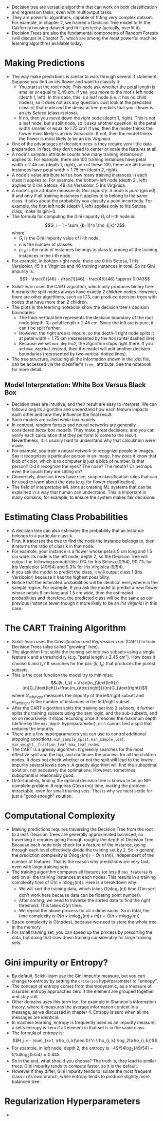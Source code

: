- Decision tree are versatile algorithm that can work on both classification and regression tasks, even with multioutput tasks.
- They are powerful algorithms, capable of fitting very complex dataset. For example, in chapter 2, we trained a Decision Tree model to fit the California housing dataset and fit it perfectly (actually, overfit it).
- Decision Trees are also the fundamental components of Random Forests (will discuss in Chapter 7), which are among the most powerful machine learning algorithms available today.

# Making Predictions

- The way make predictions is similar to walk through several if statement. Suppose you find an iris flower and want to classify it:
    - You start at the root node: This node ask whether the petal length is smaller or equal to 2.45 cm. If yes, you move to the root's left node (depth 1, left). In this case, this is a leaf node (i.e. it has no child nodes), so it does not ask any question: Just look at the predicted class of that node and the decision tree predicts that your flower is an *Iris Setosa* (class=setosa).
    - If no, then you move down the right node (depth 1, right). This is not a leaf node, but a spilt node, so it asks another question: Is the petal width smaller or equal to 1.75 cm? If yes, then the model thinks the flower most likely is an *Iris Versicolor*. If not, then the model thinks the flower is most likely to be an *Iris Virginica*.
- One of the advantages of decision trees is they require very little data preparation. In fact, they don't need to center or scale the features at all.
- A node's samples attribute counts how many training instances it applies to. For example, there are 100 training instances have petal width > 2.45 cm (depth 1, right), anh of these 100, there are 46 training instances have petal width > 1.75 cm (depth 2, right).
- A node's value attribute tell us how many training instances in each class it applies to. For example, the bottom-left node (depth 2 , left) applies to 0 Iris Setosa, 49 Iris Versicolor, 5 Iris Virginica.
- A node's gini attribute measure its *Gini impurity*: A node is *pure* (gini=0) if and only if all training instances it applies to is belong to the same class. It talks about the probability you classify a point incorrectly. For example, the first left node (depth 1, left) applies only to Iris Setosa class, make its gini=0. 
- The formula for computing the Gini impurity $G_i$ of i-th node  is:
    $$G_i = 1 - \sum_{k=1}^n \rho_{i,k}^2$$
    where:
    - $G_i$ is the Gini impurity value of i-th node.
    - n is the number of classes.
    - $\rho_{i, k}$ is the ratio of instances belongs to class k, among all the training instances in the i-th node.
- For example, in bottom-right node, there are 0 Iris Setosa, 1 Iris Versicolor, 45 Iris Virginica and 46 training instances in total. So its Gini impurity is:
    $$1 - \frac{0}{46} - \frac{1}{46} - frac{45}{46} \approx 0.043$$
- Scikit-learn uses the CART algorithm, which only produces binary tree. It means the split nodes always have exactly 2 children nodes. However, there are other algorithms, such as ID3, can produce decision trees with nodes that have more than 2 children.
- The plots in the learning notebook show the decision tree's decision boundaries:
    - The thick vertical line represents the decision boundary of the root node (depth-0): petal length = 2.45 cm. Since the left are is pure, it can't be split further. 
    - However, the right area is impure, so the depth-1 right node splits it at petal width = 1.75 cm (represented by the horizontal dashed line)
    - Because we set `max_depth=2`, the algorithm stops right there. If you set `max_depth=3` instead, then the model will add another decision boundaries (represented by two vertical dotted lines).
- The tree structure, including all the information shown in the .dot file, can be accessed via the classifier's `tree_` attribute. See the notebook for more detail.

## Model Interpretation: White Box Versus Black Box

- Decision trees are intuitive, and their result are easy to interpret. We can follow along its algorithm and understand how each feature impacts each other and how they influence the final result. 
- Such models are called *white box models*.
- In contrast, random forests and neural networks are generally considered *black box models*. They make great decisions, and you can verify each calculation that they perform to come to the result. Nevertheless, it is usually hard to understand why that calculation were made. 
- For example, you train a neural network to recognize people in images. Say it recognizes a particular person in an image, how does it know that blob of color, which is to computer is just a blob of number, is that person? Did it recognize the eyes? The nose? The mouth? Or perhaps even the couch they are sitting on?
- Conversely, decision trees have nice, simple classification rules that can be used to learn about the data (e.g. for flower classification).
- The field of *interpretable ML* aims at creating ML systems that can be explained in a way that human can understand. This is important in many domains, for example, to ensure the system makes fair decisions.

# Estimating Class Probabilities

- A decision tree can also estimates the probability that an instance belongs to a particular class k.
- First, it traverses the tree to find the node the instance belongs to, then it returns the ratio of class k in that node.
- For example, your instance is a flower whose petals 5 cm long and 1.5 cm wide. Its node is the left node, depth 2, so the Decision Tree will output the following probabilities: 0% for Iris Setosa (0/54), 90.7% for Iris Versicolor (49/54) and 9.3% for Iris Virginica (5/54). 
- If you ask the model to predict the class, it will output class 1 (Iris Versicolor) because it has the highest possibility.
- Notice that the estimated probabilities will be identical everywhere in the sample region. For example, If you ask the model to predict a new flower whose petals 6 cm long and 1.5 cm wide, then the estimated probabilities and therefore, the predicted class will be the same as our previous instance (even though it more likely to be an *Iris virginia*) in this case.

# The CART Training Algorithm

- Scikit-learn uses the *Classification and Regression Tree* (CART) to train Decision Trees (also called "growing" tree).
- The algorithm first splits the training set into two subsets using a single feature k and a threshold $t_k$ (e.g. "petal length $\leq$ 2.45 cm"). How does it choose k and $t_k$? It searches for the pair (k, $t_k$) that produces the purest subsets.
- This is the cost function the model try to minimize:
    $$J(k, t_k) = \frac{m_{\text{left}}}{m}G_{\text{left}}+\frac{m_{\text{right}}}{m}G_{\text{right}}$$
    where $G_{\text{left/right}}$ measures the impurity of the left/right subset and $m_{\text{left/right}}$ is the number of instances in the left/right subset.
- After the CART algorithm splits the training set into 2 subsets, it further splits the training subsets using the sam logic, and the sub-subsets, and so on recursively. It stops recursing once it reaches the maximum depth (define by the `max_depth` hyperparameter), or it cannot find a split that reduces the impurity. 
- There are a few hyperparameters you can use to control additional stopping conditions: `min_sample_split`, `min_sample_leaf`, `min_weight__fraction_leaf`, `max_leaf_nodes`.
- The CART is a greedy algorithm: It greedily searches for the most effective split and the top, and continues the process for all the children nodes. It does not check whether or not the spilt will lead to the lowest impurity several levels down. A greedy algorithm will find the suboptimal solution, not necessary the optimal one. However, sometimes suboptimal is reasonably good.
- Unfortunately, finding the optimal decision tree is known to be an NP-complete problem: It requires $O(\exp(m))$ time, making the problem intractable, even for small training sets. That is why we must settle for just a "good enough" solution.

# Computational Complexity

- Making predictions requires traversing the Decision Tree from the root to a leaf. Decision Trees are generally approximated balanced, so traversing it requires going through roughly the depth of Decision Tree. Because each node only check for a feature of the instance, going through each level effectively divide the training set by 2. So in general, the prediction complexity is $O(\log_2(m))=O(\ln(m))$, independent of the number of features. That is the reason why predictions are very fast, even with large training sets.
- The training algorithm compares all features (or less if `max_features` is set) on all the training instances at each nodes. This results in a training complexity time of $O(n \times m \log_2(m))$. Here is a breakdown why:
    - We will sort the training data, which takes $O(n \log_n(n))$ time (Tim sort don't work here because data can be floating point number).
    - After sorting, we need to traverse the sorted data to find the right threshold. This takes $O(n)$ time.
    - We repeat the above process for all n dimensions. So in total, the time complexity is $O(n \times (m\log_2(m) + m)) = O(n \times m\log_2(m))$
- Space complexity is O(nodes), because we need to store the whole tree in the memory.
- For small training set, you can speed up the process by presorting the data, but doing that slow down training considerably for large training sets.

# Gini impurity or Entropy?

- By default, Scikit-learn use the Gini impurity measure, but you can change to entropy by setting the `criterion` hyperparameter to "entropy". 
- The concept of entropy comes from thermodynamic, as a measure of disorder: entropy approaches zero if the element are grouped together and stay still.
- Other domains uses this term too, for example in Shannon's information theory, where it measures the average information content in a message, as we discussed in chapter 4. Entropy is zero when all the messages are identical.
- In machine learning, entropy is frequently used as an impurity measure: a set's entropy is zero if all element in that set is in the same class.
- The formula of entropy is:
    $$H_i = - \sum_{k=1, \rho_{i, k}\neq 0}^n \rho_{i, k} \log_2(\rho_{i, k})$$
- For example, in left node, depth 2, the entropy is $-49/54\log_2(49/54) - 5/54\log_2(5/54) \approx 0.445$.
- So in the end, what should you choose? The truth is, they lead to similar trees. Gini impurity tends to compute faster, so it is the default.
- However if they differ, Gini impurity tends to isolate the most frequent class in its own branch, while entropy tends to produce slightly more balanced tree.

# Regularization Hyperparameters

- 